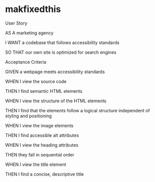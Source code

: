 # makfixedthis

User Story

AS A marketing agency

I WANT a codebase that follows accessibility standards

SO THAT our own site is optimized for search engines

Acceptance Criteria

GIVEN a webpage meets accessibility standards

WHEN I view the source code

THEN I find semantic HTML elements

WHEN I view the structure of the HTML elements

THEN I find that the elements follow a logical structure independent of 
styling and positioning

WHEN I view the image elements

THEN I find accessible alt attributes

WHEN I view the heading attributes

THEN they fall in sequential order

WHEN I view the title element

THEN I find a concise, descriptive title